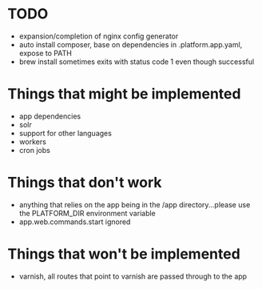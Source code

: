 # TODO
- expansion/completion of nginx config generator
- auto install composer, base on dependencies in .platform.app.yaml, expose to PATH
- brew install sometimes exits with status code 1 even though successful

# Things that might be implemented
- app dependencies
- solr
- support for other languages
- workers
- cron jobs

# Things that don't work
- anything that relies on the app being in the /app directory...please use the PLATFORM_DIR environment variable
- app.web.commands.start ignored

# Things that won't be implemented
- varnish, all routes that point to varnish are passed through to the app